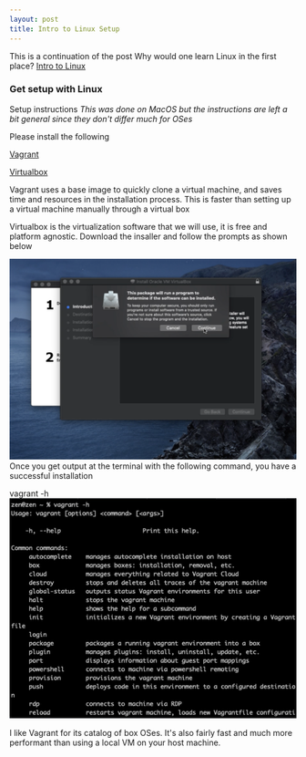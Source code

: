 ```yaml
---
layout: post
title: Intro to Linux Setup 
---
```


This is a continuation of the post
Why would one learn Linux in the first place?
[Intro to Linux ](https://zendannyy.github.io/seventh_post/)

### Get setup with Linux 
Setup instructions 
*This was done on MacOS but the instructions are left a bit general since they don't differ much for OSes*
 
Please install the following
 
[Vagrant](https://www.vagrantup.com/downloads)
 
[Virtualbox](https://www.virtualbox.org/wiki/Downloads)

Vagrant uses a base image to quickly clone a virtual machine, and saves time and resources in the
installation process. This is faster than setting up a virtual machine manually through a virtual box 
 
 
Virtualbox is the virtualization software that we will use, it is free and platform agnostic.
Download the insaller and follow the prompts as shown below

<!-- ![Installer Continue](/images/VirtualBox_Install.png) -->
<img src="../images/VirtualBox_Install.png" alt="Installer Continue" width="800"/>
Once you get output at the terminal with the following command, you have a successful installation

vagrant -h
<br>
![vagrant -h](/images/vagrant_h.png)


I like Vagrant for its catalog of box OSes. It's also fairly fast and much more performant than using a local VM on your host machine. 
